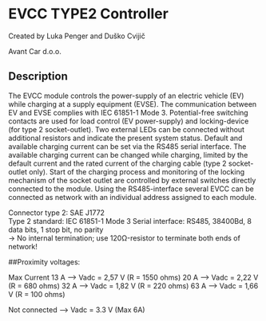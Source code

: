 # EVCC TYPE2 Controller

Created by Luka Penger and Duško Cvijič

Avant Car d.o.o.

## Description

The EVCC module controls the power-supply of an electric vehicle (EV) while charging at a supply equipment (EVSE). The communication between EV and EVSE complies with IEC 61851-1 Mode 3.
Potential-free switching contacts are used for load control (EV power-supply) and locking-device (for type 2 socket-outlet). Two external LEDs can be connected without additional resistors and indicate the present system status. Default and available charging current can be set via the RS485 serial interface. The available charging current can be changed while charging, limited by the default current and the rated current of the charging cable (type 2 socket-outlet only).
Start of the charging process and monitoring of the locking mechanism of the socket outlet are controlled by external switches directly connected to the module.
Using the RS485-interface several EVCC can be connected as network with an individual address assigned to each module.

Connector type 2: SAE J1772</br>
Type 2 standard: IEC 61851-1 Mode 3
Serial interface: RS485, 38400Bd, 8 data bits, 1 stop bit, no parity</br>
-> No internal termination; use 120Ω-resistor to terminate both ends of network!

##Proximity voltages:

Max Current
13 A --> Vadc = 2,57 V (R = 1550 ohms)
20 A --> Vadc = 2,22 V (R = 680 ohms)
32 A --> Vadc = 1,82 V (R = 220 ohms)
63 A --> Vadc = 1,66 V (R = 100 ohms)

Not connected --> Vadc = 3.3 V (Max 6A)